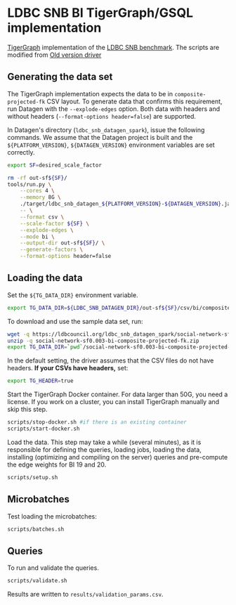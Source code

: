# LDBC SNB BI TigerGraph/GSQL implementation

[TigerGraph](https://www.tigergraph.com) implementation of the [LDBC SNB benchmark](https://github.com/ldbc/ldbc_snb_docs). The scripts are modified from [Old version driver](https://github.com/tigergraph/ecosys/tree/ldbc/ldbc_benchmark/tigergraph/queries_v3)

## Generating the data set

The TigerGraph implementation expects the data to be in `composite-projected-fk` CSV layout. To generate data that confirms this requirement, run Datagen with the `--explode-edges` option. Both data with headers and without headers (`--format-options header=false`) are supported.

In Datagen's directory (`ldbc_snb_datagen_spark`), issue the following commands. We assume that the Datagen project is built and the `${PLATFORM_VERSION}`, `${DATAGEN_VERSION}` environment variables are set correctly.

```bash
export SF=desired_scale_factor
```

```bash
rm -rf out-sf${SF}/
tools/run.py \
    --cores 4 \
    --memory 8G \
    ./target/ldbc_snb_datagen_${PLATFORM_VERSION}-${DATAGEN_VERSION}.jar -- \
    -- \
    --format csv \
    --scale-factor ${SF} \
    --explode-edges \
    --mode bi \
    --output-dir out-sf${SF}/ \
    --generate-factors \
    --format-options header=false
```

## Loading the data

Set the `${TG_DATA_DIR}` environment variable.

```bash
export TG_DATA_DIR=${LDBC_SNB_DATAGEN_DIR}/out-sf${SF}/csv/bi/composite-projected-fk/
```

To download and use the sample data set, run:

```bash
wget -q https://ldbcouncil.org/ldbc_snb_datagen_spark/social-network-sf0.003-bi-composite-projected-fk.zip
unzip -q social-network-sf0.003-bi-composite-projected-fk.zip
export TG_DATA_DIR=`pwd`/social-network-sf0.003-bi-composite-projected-fk/graphs/csv/bi/composite-projected-fk/
```

In the default setting, the driver assumes that the CSV files do not have headers. **If your CSVs have headers,** set:

```bash
export TG_HEADER=true
```

Start the TigerGraph Docker container. For data larger than 50G, you need a license. If you work on a cluster, you can install TigerGraph manually and skip this step.

```bash
scripts/stop-docker.sh #if there is an existing container
scripts/start-docker.sh
```

Load the data. This step may take a while (several minutes), as it is responsible for defining the queries, loading jobs, loading the data, installing (optimizing and compiling on the server) queries and pre-compute the edge weights for BI 19 and 20.

```bash
scripts/setup.sh
```

## Microbatches

Test loading the microbatches:

```bash
scripts/batches.sh
```

## Queries

To run and validate the queries.

```bash
scripts/validate.sh
```

Results are written to `results/validation_params.csv`.
